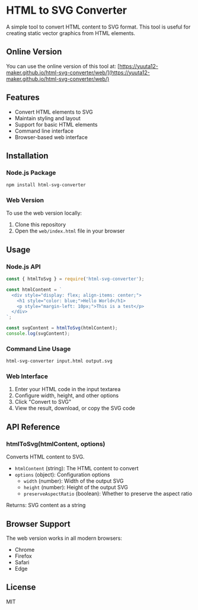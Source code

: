 # HTML to SVG Converter

A simple tool to convert HTML content to SVG format. This tool is useful for creating static vector graphics from HTML elements.

## Online Version

You can use the online version of this tool at: 
[https://yuuta12-maker.github.io/html-svg-converter/web/](https://yuuta12-maker.github.io/html-svg-converter/web/)

## Features

- Convert HTML elements to SVG
- Maintain styling and layout
- Support for basic HTML elements
- Command line interface
- Browser-based web interface

## Installation

### Node.js Package

```bash
npm install html-svg-converter
```

### Web Version

To use the web version locally:

1. Clone this repository
2. Open the `web/index.html` file in your browser

## Usage

### Node.js API

```javascript
const { htmlToSvg } = require('html-svg-converter');

const htmlContent = `
  <div style="display: flex; align-items: center;">
    <h1 style="color: blue;">Hello World</h1>
    <p style="margin-left: 10px;">This is a test</p>
  </div>
`;

const svgContent = htmlToSvg(htmlContent);
console.log(svgContent);
```

### Command Line Usage

```bash
html-svg-converter input.html output.svg
```

### Web Interface

1. Enter your HTML code in the input textarea
2. Configure width, height, and other options
3. Click "Convert to SVG"
4. View the result, download, or copy the SVG code

## API Reference

### htmlToSvg(htmlContent, options)

Converts HTML content to SVG.

- `htmlContent` (string): The HTML content to convert
- `options` (object): Configuration options
  - `width` (number): Width of the output SVG
  - `height` (number): Height of the output SVG
  - `preserveAspectRatio` (boolean): Whether to preserve the aspect ratio

Returns: SVG content as a string

## Browser Support

The web version works in all modern browsers:

- Chrome
- Firefox
- Safari
- Edge

## License

MIT
